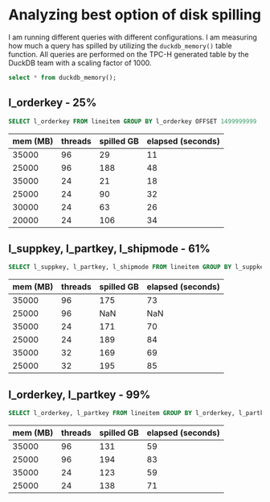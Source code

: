 # Analyzing best option of disk spilling

I am running different queries with different configurations. I am measuring how much a query has spilled by utilizing the `duckdb_memory()` table function.
All queries are performed on the TPC-H generated table by the DuckDB team with a scaling factor of 1000.

```sql
select * from duckdb_memory();
```

## l_orderkey - 25%
```sql
SELECT l_orderkey FROM lineitem GROUP BY l_orderkey OFFSET 1499999999
```
| mem (MB) | threads | spilled GB | elapsed (seconds) |
| -------- | ------- | ---------- | ----------------- |
| 35000    | 96      | 29         | 11                |
| 25000    | 96      | 188        | 48                |
| 35000    | 24      | 21         | 18                |
| 25000    | 24      | 90         | 32                |
| 30000    | 24      | 63         | 26                |
| 20000    | 24      | 106        | 34                |

## l_suppkey, l_partkey, l_shipmode - 61%

```sql
SELECT l_suppkey, l_partkey, l_shipmode FROM lineitem GROUP BY l_suppkey, l_partkey, l_shipmode OFFSET 1603128962
```

| mem (MB) | threads | spilled GB | elapsed (seconds) |
| -------- | ------- | ---------- | ----------------- |
| 35000    | 96      | 175        | 73                |
| 25000    | 96      | NaN        | NaN               |
| 35000    | 24      | 171        | 70                |
| 25000    | 24      | 189        | 84                |
| 35000    | 32      | 169        | 69                |
| 25000    | 32      | 195        | 85                |

## l_orderkey, l_partkey - 99%

```sql
SELECT l_orderkey, l_partkey FROM lineitem GROUP BY l_orderkey, l_partkey OFFSET 5999989636;
```

| mem (MB) | threads | spilled GB | elapsed (seconds) |
| -------- | ------- | ---------- | ----------------- |
| 35000    | 96      | 131        | 59                |
| 25000    | 96      | 194        | 83                |
| 35000    | 24      | 123        | 59                |
| 25000    | 24      | 138        | 71                |
